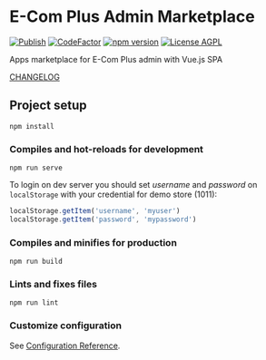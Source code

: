 # E-Com Plus Admin Marketplace

[![Publish](https://github.com/ecomplus/admin-marketplace/workflows/Publish/badge.svg)](https://github.com/ecomplus/admin-marketplace/actions?workflow=Publish) [![CodeFactor](https://www.codefactor.io/repository/github/ecomplus/admin-marketplace/badge/master)](https://www.codefactor.io/repository/github/ecomplus/admin-marketplace/overview/master) [![npm version](https://img.shields.io/npm/v/@ecomplus/admin-marketplace.svg)](https://www.npmjs.org/@ecomplus/admin-marketplace) [![License AGPL](https://img.shields.io/badge/License-AGPL-orange.svg)](https://opensource.org/licenses/AGPL-3.0)

Apps marketplace for E-Com Plus admin with Vue.js SPA

[CHANGELOG](https://github.com/ecomplus/admin-marketplace/blob/master/CHANGELOG.md)

## Project setup
```
npm install
```

### Compiles and hot-reloads for development
```
npm run serve
```

To login on dev server you should set _username_ and _password_ on `localStorage` with your credential for demo store (1011):
```js
localStorage.getItem('username', 'myuser')
localStorage.getItem('password', 'mypassword')
```

### Compiles and minifies for production
```
npm run build
```

### Lints and fixes files
```
npm run lint
```

### Customize configuration
See [Configuration Reference](https://cli.vuejs.org/config/).
